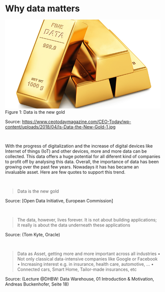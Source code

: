 # Why data matters

![Data is the new gold](/data-persistence-in-containers/data-is-the-new-gold.jpg "Data is the new gold]")
Figure 1: Data is the new gold

Source: https://www.ceotodaymagazine.com/CEO-Today/wp-content/uploads/2018/04/Is-Data-the-New-Gold-1.jpg 

&nbsp;

With the progress of digitalization and the increase of digital devices like Internet of things (IoT) and other devices, more and more data can be collected. This data offers a huge potential for all diferent kind of companies to profit off by analysing this data. Overall, the importance of data has been growing over the past few years. Nowadays it has has became an invaluable asset. Here are few quotes to support this trend.

&nbsp;

> Data is the new gold

Source: [Open Data Initiative, European Commission]

&nbsp;

> The data, however, lives forever.
> It is not about building applications;
> it really is about the data
> underneath these applications

Source: (Tom Kyte, Oracle)

&nbsp;

> Data as Asset, getting more and more important across all industries
> • Not only classical data-intensive companies like Google or Facebook
> • Increasing interest e.g. in insurance, health care, automotive, …
> • Connected cars, Smart Home, Tailor-made insurances, etc
>

Source: (Lecture @DHBW: Data Warehouse, 01 Introduction & Motivation, Andreas Buckenhofer, Seite 18)
